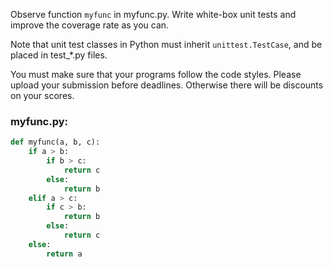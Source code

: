 Observe function <code>myfunc</code> in myfunc.py. Write white-box unit tests and improve the coverage rate as you can.

Note that unit test classes in Python must inherit <code>unittest.TestCase</code>, and be placed in test_*.py files.

You must make sure that your programs follow the code styles. Please upload your submission before deadlines. Otherwise there will be discounts on your scores.

### myfunc.py: ###

```python
def myfunc(a, b, c):
    if a > b:
        if b > c:
            return c
        else:
            return b
    elif a > c:
        if c > b:
            return b
        else:
            return c
    else:
        return a
```
